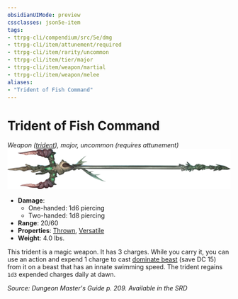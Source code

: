 ```yaml
---
obsidianUIMode: preview
cssclasses: json5e-item
tags:
- ttrpg-cli/compendium/src/5e/dmg
- ttrpg-cli/item/attunement/required
- ttrpg-cli/item/rarity/uncommon
- ttrpg-cli/item/tier/major
- ttrpg-cli/item/weapon/martial
- ttrpg-cli/item/weapon/melee
aliases: 
- "Trident of Fish Command"
---
```

# Trident of Fish Command
*Weapon ([trident](/CLI/items/trident.md)), major, uncommon (requires attunement)*  
![](/CLI/items/img/trident-of-fish-command.webp#right)

- **Damage**:
  - One-handed: 1d6 piercing
  - Two-handed: 1d8 piercing
- **Range**: 20/60
- **Properties**: [Thrown](/CLI/item-properties.md#Thrown), [Versatile](/CLI/item-properties.md#Versatile)
- **Weight**: 4.0 lbs.

This trident is a magic weapon. It has 3 charges. While you carry it, you can use an action and expend 1 charge to cast [dominate beast](/CLI/spells/dominate-beast.md) (save DC 15) from it on a beast that has an innate swimming speed. The trident regains `1d3` expended charges daily at dawn.

*Source: Dungeon Master's Guide p. 209. Available in the <span title='Systems Reference Document (5.1)'>SRD</span>*